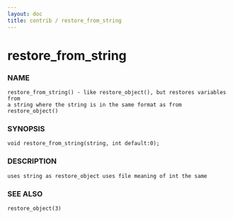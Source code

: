 ```yaml
---
layout: doc
title: contrib / restore_from_string
---
```

# restore_from_string

### NAME

    restore_from_string() - like restore_object(), but restores variables from
    a string where the string is in the same format as from restore_object()

### SYNOPSIS

    void restore_from_string(string, int default:0);

### DESCRIPTION

    uses string as restore_object uses file meaning of int the same

### SEE ALSO

    restore_object(3)
